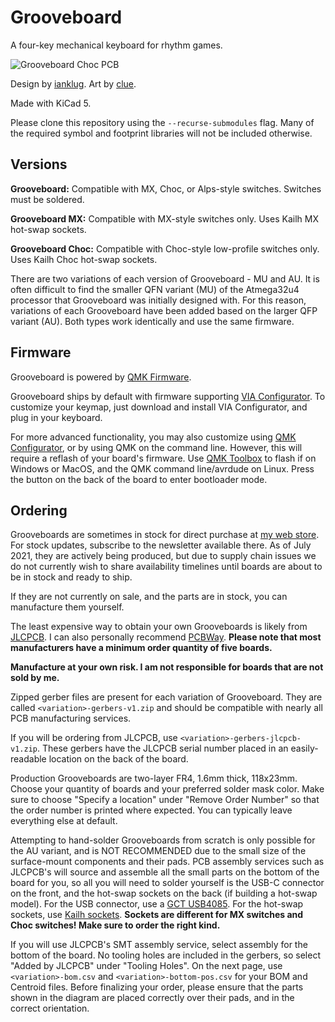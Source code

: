 # Grooveboard
A four-key mechanical keyboard for rhythm games.

![Grooveboard Choc PCB](https://i.imgur.com/wbMkbHX.jpg)

Design by [ianklug](https://ianklug.com). Art by [clue](https://clue.graphics).

Made with KiCad 5.

Please clone this repository using the `--recurse-submodules` flag. Many of the required symbol and footprint libraries will not be included otherwise.

## Versions

**Grooveboard:** Compatible with MX, Choc, or Alps-style switches. Switches must be soldered.

**Grooveboard MX:** Compatible with MX-style switches only. Uses Kailh MX hot-swap sockets.

**Grooveboard Choc:** Compatible with Choc-style low-profile switches only. Uses Kailh Choc hot-swap sockets.

There are two variations of each version of Grooveboard - MU and AU. It is often difficult to find the smaller QFN variant (MU) of the Atmega32u4 processor that Grooveboard was initially designed with. For this reason, variations of each Grooveboard have been added based on the larger QFP variant (AU). Both types work identically and use the same firmware.

## Firmware

Grooveboard is powered by [QMK Firmware](https://qmk.fm).

Grooveboard ships by default with firmware supporting [VIA Configurator](https://caniusevia.com). To customize your keymap, just download and install VIA Configurator, and plug in your keyboard.

For more advanced functionality, you may also customize using [QMK Configurator](https://config.qmk.fm), or by using QMK on the command line. However, this will require a reflash of your board's firmware. Use [QMK Toolbox](https://github.com/qmk/qmk_toolbox) to flash if on Windows or MacOS, and the QMK command line/avrdude on Linux. Press the button on the back of the board to enter bootloader mode.

## Ordering

Grooveboards are sometimes in stock for direct purchase at [my web store](https://shop.ianklug.com/products/grooveboard). For stock updates, subscribe to the newsletter available there. As of July 2021, they are actively being produced, but due to supply chain issues we do not currently wish to share availability timelines until boards are about to be in stock and ready to ship.

If they are not currently on sale, and the parts are in stock, you can manufacture them yourself.

The least expensive way to obtain your own Grooveboards is likely from [JLCPCB](https://jlcpcb.com). I can also personally recommend [PCBWay](https://pcbway.com/). **Please note that most manufacturers have a minimum order quantity of five boards.**

**Manufacture at your own risk. I am not responsible for boards that are not sold by me.**

Zipped gerber files are present for each variation of Grooveboard. They are called `<variation>-gerbers-v1.zip` and should be compatible with nearly all PCB manufacturing services.

If you will be ordering from JLCPCB, use `<variation>-gerbers-jlcpcb-v1.zip`. These gerbers have the JLCPCB serial number placed in an easily-readable location on the back of the board.

Production Grooveboards are two-layer FR4, 1.6mm thick, 118x23mm. Choose your quantity of boards and your preferred solder mask color. Make sure to choose "Specify a location" under "Remove Order Number" so that the order number is printed where expected. You can typically leave everything else at default.

Attempting to hand-solder Grooveboards from scratch is only possible for the AU variant, and is NOT RECOMMENDED due to the small size of the surface-mount components and their pads. PCB assembly services such as JLCPCB's will source and assemble all the small parts on the bottom of the board for you, so all you will need to solder yourself is the USB-C connector on the front, and the hot-swap sockets on the back (if building a hot-swap model). For the USB connector, use a [GCT USB4085](https://gct.co/connector/usb4085). For the hot-swap sockets, use [Kailh sockets](https://www.kailhswitch.com/mechanical-keyboard-switches/box-switches/mechanical-keyboard-switches-kailh-pcb-socket.html). **Sockets are different for MX switches and Choc switches! Make sure to order the right kind.**

If you will use JLCPCB's SMT assembly service, select assembly for the bottom of the board. No tooling holes are included in the gerbers, so select "Added by JLCPCB" under "Tooling Holes". On the next page, use `<variation>-bom.csv` and `<variation>-bottom-pos.csv` for your BOM and Centroid files. Before finalizing your order, please ensure that the parts shown in the diagram are placed correctly over their pads, and in the correct orientation.
